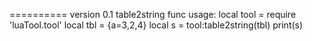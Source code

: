 ==========
version 0.1 
table2string func
usage:
    local tool = require 'luaTool.tool'
    local tbl = {a=3,2,4}
    local s = tool:table2string(tbl)
    print(s)
